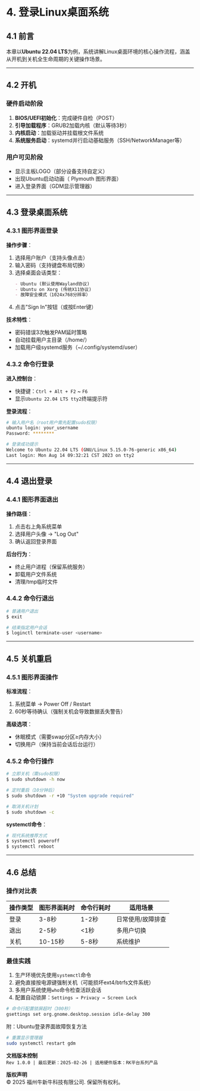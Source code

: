 # 4. 登录Linux桌面系统

## 4.1 前言
本章以**Ubuntu 22.04 LTS**为例，系统讲解Linux桌面环境的核心操作流程，涵盖从开机到关机全生命周期的关键操作场景。

---

## 4.2 开机
### 硬件启动阶段
1. **BIOS/UEFI初始化**：完成硬件自检（POST）
2. **引导加载程序**：GRUB2加载内核（默认等待3秒）
3. **内核启动**：加载驱动并挂载根文件系统
4. **系统服务启动**：systemd并行启动基础服务（SSH/NetworkManager等）

### 用户可见阶段
- 显示主板LOGO（部分设备支持自定义）
- 出现Ubuntu启动动画（ Plymouth 图形界面）
- 进入登录界面（GDM显示管理器）

---

## 4.3 登录桌面系统

### 4.3.1 图形界面登录
**操作步骤**：
1. 选择用户账户（支持头像点击）
2. 输入密码（支持键盘布局切换）
3. 选择桌面会话类型：
   ```markdown
   - Ubuntu (默认使用Wayland协议)
   - Ubuntu on Xorg (传统X11协议)
   - 故障安全模式（1024x768分辨率）
   ```
4. 点击"Sign In"按钮（或按Enter键）

**技术特性**：
- 密码错误3次触发PAM延时策略
- 自动挂载用户主目录（/home/<user>）
- 加载用户级systemd服务（~/.config/systemd/user）

### 4.3.2 命令行登录
**进入控制台**：
- 快捷键：`Ctrl + Alt + F2` ~ `F6`
- 显示`Ubuntu 22.04 LTS tty2`终端提示符

**登录流程**：
```bash
# 输入用户名（root用户需先配置sudo权限）
ubuntu login: your_username
Password: ********

# 登录成功提示
Welcome to Ubuntu 22.04 LTS (GNU/Linux 5.15.0-76-generic x86_64)
Last login: Mon Aug 14 09:32:21 CST 2023 on tty2
```

---

## 4.4 退出登录

### 4.4.1 图形界面退出
**操作路径**：
1. 点击右上角系统菜单
2. 选择用户头像 → "Log Out"
3. 确认返回登录界面

**后台行为**：
- 终止用户进程（保留系统服务）
- 卸载用户文件系统
- 清理/tmp临时文件

### 4.4.2 命令行退出
```bash
# 普通用户退出
$ exit

# 结束指定用户会话
$ loginctl terminate-user <username>
```

---

## 4.5 关机重启

### 4.5.1 图形界面操作
**标准流程**：
1. 系统菜单 → Power Off / Restart
2. 60秒等待确认（强制关机会导致数据丢失警告）

**高级选项**：
- 休眠模式（需要swap分区≥内存大小）
- 切换用户（保持当前会话后台运行）

### 4.5.2 命令行操作
```bash
# 立即关机（需sudo权限）
$ sudo shutdown -h now

# 定时重启（10分钟后）
$ sudo shutdown -r +10 "System upgrade required"

# 取消关机计划
$ sudo shutdown -c
```

**systemctl命令**：
```bash
# 现代系统推荐方式
$ systemctl poweroff
$ systemctl reboot
```

---

## 4.6 总结
### 操作对比表
| 操作类型        | 图形界面耗时 | 命令行耗时 | 适用场景               |
|----------------|-------------|-----------|-----------------------|
| 登录            | 3-8秒       | 1-2秒     | 日常使用/故障排查       |
| 退出            | 2-5秒       | <1秒      | 多用户切换             |
| 关机            | 10-15秒     | 5-8秒     | 系统维护               |

### 最佳实践
1. 生产环境优先使用`systemctl`命令
2. 避免直接按电源键强制关机（可能损坏ext4/btrfs文件系统）
3. 多用户系统使用`who`命令检查活跃会话
4. 配置自动锁屏：`Settings → Privacy → Screen Lock`
```bash
# 命令行配置锁屏超时（300秒）
gsettings set org.gnome.desktop.session idle-delay 300
```

附：Ubuntu登录界面故障恢复方法
```bash
# 重置显示管理器
sudo systemctl restart gdm
```

**文档版本控制**  
`Rev 1.0.0 | 最后更新：2025-02-26 | 适用硬件版本：RK平台系列产品`

**版权声明**  
© 2025 福州牛新牛科技有限公司. 保留所有权利。